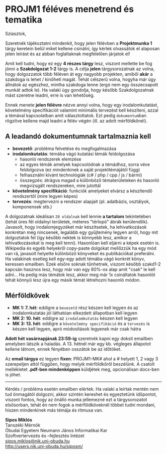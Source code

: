 # PROJM1 féléves menetrend és tematika
Sziasztok,

Szeretnék tájékoztatni mindenkit, hogy jelen félévben a **Projektmunka 1** tárgy keretein belül miket kellene csinálni, így kérlek olvassátok el alaposan jelen leírást és az abban foglaltaknak megfelelően járjatok el!

Amit kell tudni, hogy ez egy **4 részes tárgy** lesz, viszont mellette be fog jönni a **Szakdolgozat 1-2** tárgy is. A célja **jelen** tárgysorozatnak az volna, hogy dolgozzatok több féléven át egy nagyobb projekten, amiből **akár** a szakdoga is lehet / kinőheti magát. Tehát célszerű volna, hogyha már úgy állnátok az egészhez, mintha szakdoga lenne (ergó nem egy összecsapott munkát adtok le). Ha valaki úgy gondolja, hogy később Szakdolgozatnak mást szeretne leadni, erre is van lehetőség.

Ennek menete **jelen félévre** nézve annyi volna, hogy egy irodalomkutatást, követelmény specifikációt valamint minimális tervezést kell készíteni, azzal a témával kapcsolatban amit választottatok. Ezt pedig `dokumentum`ban rögzítve kellene majd leadni a félév végén (ill. az adott mérföldkőnél).

## A leadandó dokumentumnak tartalmaznia kell
- **bevezető**: probléma felvetése és megfogalmazása
- **irodalomkutatás**: témába vágó kutatási témák feldolgozása
    - hasonló rendszerek elemzése
    - az egyes témák amelyek kapcsolódnak a témádhoz, sorra véve feldolgozva (ez mindenkinek a saját projekttémájától függ)
    - felhasználni kívánt technológiák (c# / php / cpp / js / bármi)
    - összegzés: átrágva magad a különböző tématerületeken és hasonló megvizsgált rendszereken, mire jutottál
- **követelmény specifikáció**: funkciók amelyeket elvársz a készítendő rendszertől (mire legyen képes)
- **tervezés**: megtervezni a rendszer alapjait (pl. adatbázis, osztályok, komponensek stb.)

A dolgozatnak ideálisan `20 oldalnak` kell lennie **a tartalom** tekintetében (tehát üres fél oldalnyi területek, méteres "térlopó" ábrák kerülendők). Javasolt, hogy irodalomjegyzéket már készítsetek, ha lehivatkozások konkrétan még nincsenek, legalább egy gyűjtemény legyen arról, hogy mit dolgoztatok fel (így később nektek is könnyebb lesz, amikor a lehivatkozásokat is meg kell tenni). Hasonlóan kell eljárni a képek esetén is. Wikipedia és egyéb helyekről copy-paste dolgokat mellőzzük ha egy mód van rá, javasolt helyette különböző könyveket és publikációkat preferálni. Ha valakinek esetleg kell egy-egy adott témába vágó konkrét könyv, keressen emailben. Ezek elsőre soknak tűnhetnek, viszont később szakd1-2 kapcsán hasznos lesz, hogy már van egy 80%-os alap amit "csak" le kell adni... Ha pedig más témátok lesz, akkor meg már 1x csináltatok hasonlót tehát könnyű lesz újra egy másik témát létrehozni hasonló módon.

## Mérföldkövek
- **MK 1: 7. hét**: eddigre a `bevezető` rész készen kell legyen és az irodalomkutatás jól láthatóan elkezdett állapotban kell legyen
- **MK 2: 10. hét**: eddigre az `irodalomkutatás` készen kell legyen
- **MK 3: 13. hét**: eddigre a `követelmény specifikáció` és a `tervezés` is készen kell legyen, apró módosítások legyenek már csak hátra

**Adott hét vasárnapjának 23:59-ig** szeretnék kapni egy doksit emailben amelyben látszik a haladás. A 13. hétnél már egy kb. végleges állapotot kellene látnom, ennek fényében osszátok be az időtöket.

Az **email tárgya** ez legyen **fixen**: PROJM1-MK# ahol a # helyett 1, 2 vagy 3 szerepeljen attól függően, hogy melyik mérföldkőről beszélünk. A csatolt mellékletet **.pdf-ben mindenképpen** küldjétek meg, opcionálisan docx-ben is jöhet.

---

Kérdés / probléma esetén emailben elértek. Ha valaki a leírtak mentén nem tud önmagától dolgozni, akkor szintén kereshet és egyeztetünk időpontot, viszont fontos, hogy az önálló munka jellemezné ezt a tárgysorozatot elsősorban, tehát én nem fogok a mérföldköveknél többet tudni mondani, hiszen mindenkinek más témája és ritmusa van.

**Sipos Miklós**\
Tanszéki Mérnök\
Óbudai Egyetem Neumann János Informatikai Kar\
Szoftvertervezés és –fejlesztés Intézet\
sipos.miklos@nik.uni-obuda.hu\
http://users.nik.uni-obuda.hu/siposm/